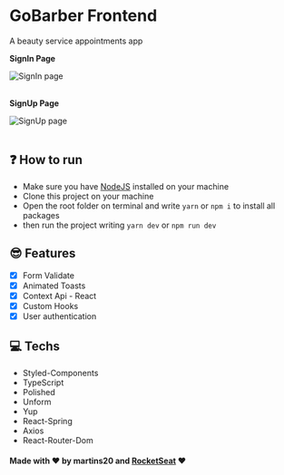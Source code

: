 # GoBarber Frontend

A beauty service appointments app

<b>SignIn Page</b>

<img src="./assets/SignIn.gif" alt="SignIn page" align="center" />

<br>
<br>

<b>SignUp Page</b>

<img src="./assets/SignUp.gif" alt="SignUp page" align="center" />

<br>
<br>

## :question: How to run

- Make sure you have [NodeJS](https://nodejs.org/) installed on your machine
- Clone this project on your machine
- Open the root folder on terminal and write `yarn` or `npm i` to install all packages
- then run the project writing `yarn dev` or `npm run dev`

## :sunglasses: Features

- [x] Form Validate
- [x] Animated Toasts
- [x] Context Api - React
- [x] Custom Hooks
- [x] User authentication

## :computer: Techs

- Styled-Components
- TypeScript
- Polished
- Unform
- Yup
- React-Spring
- Axios
- React-Router-Dom

#### Made with :heart: by martins20 and [RocketSeat](https://rocketseat.com.br) :heart:
